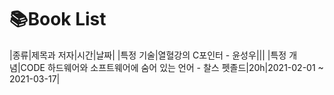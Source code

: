 # 📚Book List
|종류|제목과 저자|시간|날짜| 
|특정 기술|열혈강의 C포인터 - 윤성우|||
|특정 개념|CODE 하드웨어와 소프트웨어에 숨어 있는 언어 - 찰스 펫졸드|20h|2021-02-01 ~ 2021-03-17|

